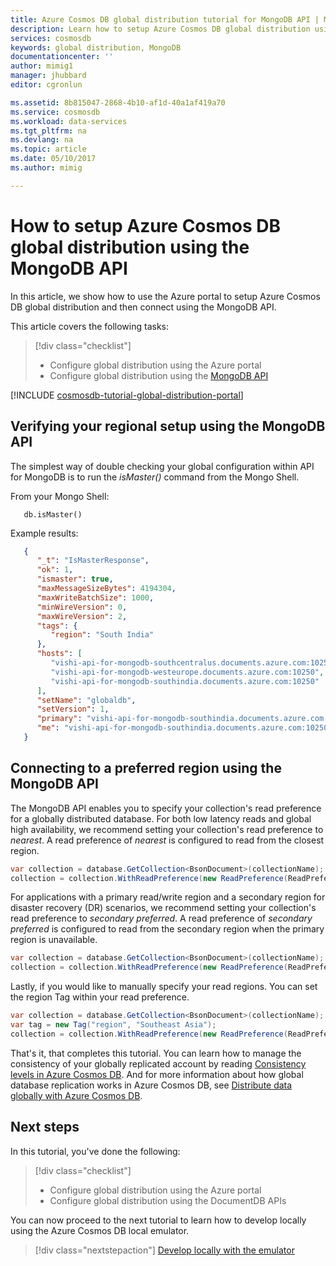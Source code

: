 ```yaml
---
title: Azure Cosmos DB global distribution tutorial for MongoDB API | Microsoft Docs
description: Learn how to setup Azure Cosmos DB global distribution using the MongoDB API.
services: cosmosdb
keywords: global distribution, MongoDB
documentationcenter: ''
author: mimig1
manager: jhubbard
editor: cgronlun

ms.assetid: 8b815047-2868-4b10-af1d-40a1af419a70
ms.service: cosmosdb
ms.workload: data-services
ms.tgt_pltfrm: na
ms.devlang: na
ms.topic: article
ms.date: 05/10/2017
ms.author: mimig

---
```

# How to setup Azure Cosmos DB global distribution using the MongoDB API

In this article, we show how to use the Azure portal to setup Azure Cosmos DB global distribution and then connect using the MongoDB API.

This article covers the following tasks: 

> [!div class="checklist"]
> * Configure global distribution using the Azure portal
> * Configure global distribution using the [MongoDB API](../documentdb/documentdb-protocol-mongodb.md)

[!INCLUDE [cosmosdb-tutorial-global-distribution-portal](../../includes/cosmosdb-tutorial-global-distribution-portal.md)]

## Verifying your regional setup using the MongoDB API
The simplest way of double checking your global configuration within API for MongoDB is to run the *isMaster()* command from the Mongo Shell.

From your Mongo Shell:

   ```
      db.isMaster()
   ```
   
Example results:

   ```JSON
      {
         "_t": "IsMasterResponse",
         "ok": 1,
         "ismaster": true,
         "maxMessageSizeBytes": 4194304,
         "maxWriteBatchSize": 1000,
         "minWireVersion": 0,
         "maxWireVersion": 2,
         "tags": {
            "region": "South India"
         },
         "hosts": [
            "vishi-api-for-mongodb-southcentralus.documents.azure.com:10250",
            "vishi-api-for-mongodb-westeurope.documents.azure.com:10250",
            "vishi-api-for-mongodb-southindia.documents.azure.com:10250"
         ],
         "setName": "globaldb",
         "setVersion": 1,
         "primary": "vishi-api-for-mongodb-southindia.documents.azure.com:10250",
         "me": "vishi-api-for-mongodb-southindia.documents.azure.com:10250"
      }
   ```

## Connecting to a preferred region using the MongoDB API

The MongoDB API enables you to specify your collection's read preference for a globally distributed database. For both low latency reads and global high availability, we recommend setting your collection's read preference to *nearest*. A read preference of *nearest* is configured to read from the closest region.

```csharp
var collection = database.GetCollection<BsonDocument>(collectionName);
collection = collection.WithReadPreference(new ReadPreference(ReadPreferenceMode.Nearest));
```

For applications with a primary read/write region and a secondary region for disaster recovery (DR) scenarios, we recommend setting your collection's read preference to *secondary preferred*. A read preference of *secondary preferred* is configured to read from the secondary region when the primary region is unavailable.

```csharp
var collection = database.GetCollection<BsonDocument>(collectionName);
collection = collection.WithReadPreference(new ReadPreference(ReadPreferenceMode.SecondaryPreferred));
```

Lastly, if you would like to manually specify your read regions. You can set the region Tag within your read preference.

```csharp
var collection = database.GetCollection<BsonDocument>(collectionName);
var tag = new Tag("region", "Southeast Asia");
collection = collection.WithReadPreference(new ReadPreference(ReadPreferenceMode.Secondary, new[] { new TagSet(new[] { tag }) }));
```

That's it, that completes this tutorial. You can learn how to manage the consistency of your globally replicated account by reading [Consistency levels in Azure Cosmos DB](../documentdb/documentdb-consistency-levels.md). And for more information about how global database replication works in Azure Cosmos DB, see [Distribute data globally with Azure Cosmos DB](../documentdb/documentdb-distribute-data-globally.md).

## Next steps

In this tutorial, you've done the following:

> [!div class="checklist"]
> * Configure global distribution using the Azure portal
> * Configure global distribution using the DocumentDB APIs

You can now proceed to the next tutorial to learn how to develop locally using the Azure Cosmos DB local emulator.

> [!div class="nextstepaction"]
> [Develop locally with the emulator](../documentdb/documentdb-nosql-local-emulator.md)